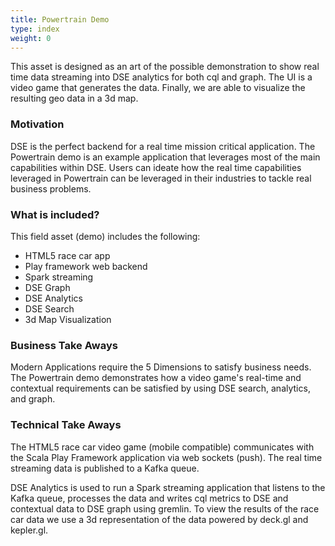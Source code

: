 ```yaml
---
title: Powertrain Demo
type: index
weight: 0
---
```


This asset is designed as an art of the possible demonstration to show real time data streaming into DSE analytics for both cql and graph. The UI is a video game that generates the data. Finally, we are able to visualize the resulting geo data in a 3d map.

### Motivation

DSE is the perfect backend for a real time mission critical application. The Powertrain demo is an example application that leverages most of the main capabilities within DSE.
Users can ideate how the real time capabilities leveraged in Powertrain can be leveraged in their industries to tackle real business problems.

### What is included?

This field asset (demo) includes the following:

* HTML5 race car app
* Play framework web backend
* Spark streaming
* DSE Graph
* DSE Analytics
* DSE Search
* 3d Map Visualization

### Business Take Aways

Modern Applications require the 5 Dimensions to satisfy business needs.
The Powertrain demo demonstrates how a video game's real-time and contextual requirements can be satisfied by using DSE search, analytics, and graph.

### Technical Take Aways

The HTML5 race car video game (mobile compatible) communicates with the Scala Play Framework application via web sockets (push).
The real time streaming data is published to a Kafka queue.


DSE Analytics is used to run a Spark streaming application that listens to the Kafka queue, processes the data and writes cql metrics to DSE and contextual data to DSE graph using gremlin.
To view the results of the race car data we use a 3d representation of the data powered by deck.gl and kepler.gl.
